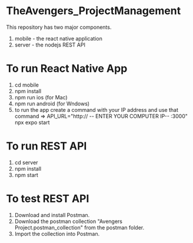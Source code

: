 # TheAvengers_ProjectManagement

This repository has two major components.

1. mobile - the react native application
2. server - the nodejs REST API

# To run React Native App
1. cd mobile
2. npm install
3. npm run ios (for Mac)
4. npm run android (for Wndows)
5. to run the app create a command with your IP address and use that command => API_URL="http:// -- ENTER YOUR COMPUTER IP-- :3000" npx expo start

# To run REST API
1. cd server
2. npm install
3. npm start

# To test REST API
1. Download and install Postman.
2. Download the postman collection "Avengers Project.postman_collection" from the postman folder.
3. Import the collection into Postman.
